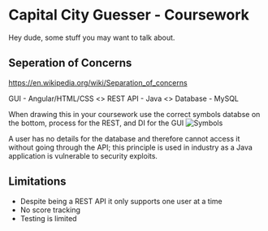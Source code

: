 # Capital City Guesser - Coursework

Hey dude, some stuff you may want to talk about.

## Seperation of Concerns
https://en.wikipedia.org/wiki/Separation_of_concerns

GUI - Angular/HTML/CSS <> REST API - Java <> Database - MySQL

When drawing this in your coursework use the correct symbols databse on the bottom, process for the REST, and DI for the GUI
![Symbols](https://www.sketchappsources.com/resources/source-image/sketch-flowchart-symbols.png)

A user has no details for the database and therefore cannot access it without going through the API; this principle is used in industry as a Java application is vulnerable to security exploits.

## Limitations
* Despite being a REST API it only supports one user at a time
* No score tracking
* Testing is limited

